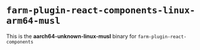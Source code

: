 # `farm-plugin-react-components-linux-arm64-musl`

This is the **aarch64-unknown-linux-musl** binary for `farm-plugin-react-components`
